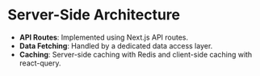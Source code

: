 # Server-Side Architecture

- **API Routes**: Implemented using Next.js API routes.
- **Data Fetching**: Handled by a dedicated data access layer.
- **Caching**: Server-side caching with Redis and client-side caching with react-query.
